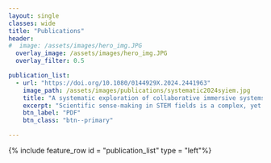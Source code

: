 ```yaml
---
layout: single
classes: wide
title: "Publications"
header:
#  image: /assets/images/hero_img.JPG
  overlay_image: /assets/images/hero_img.JPG
  overlay_filter: 0.5

publication_list:
  - url: "https://doi.org/10.1080/0144929X.2024.2441963"
    image_path: /assets/images/publications/systematic2024syiem.jpg
    title: "A systematic exploration of collaborative immersive systems for sense-making in STEM"
    excerpt: "Scientific sense-making in STEM fields is a complex, yet essential activity, that greatly benefits from collaborations. However, challenges associated with collaboration, such as the geographic separation of experts, access to specialised equipment, and meaningful data representation, often hinder this process. Solutions to collaborative challenges have been extensively explored in CSCW and HCI literature. Among such solutions, immersive systems offer novel data visualisations, interactions, and representations that can support collaborative sense-making in STEM fields. Recognising the increasing interest from HCI researchers on the intersection of collaboration and immersive systems, we conduct a systematic review to answer pertinent questions regarding the research landscape, the design and implementation of collaborative immersive systems for STEM sense-making. We find that current research leans towards synchronous collaborations, AR technology, and sense-making for learning in science domains. We further discuss prevalent trends and considerations observed in our findings, to inform future research directions."
    btn_label: "PDF"
    btn_class: "btn--primary"

---
```


{% include feature_row id = "publication_list" type = "left"%}
